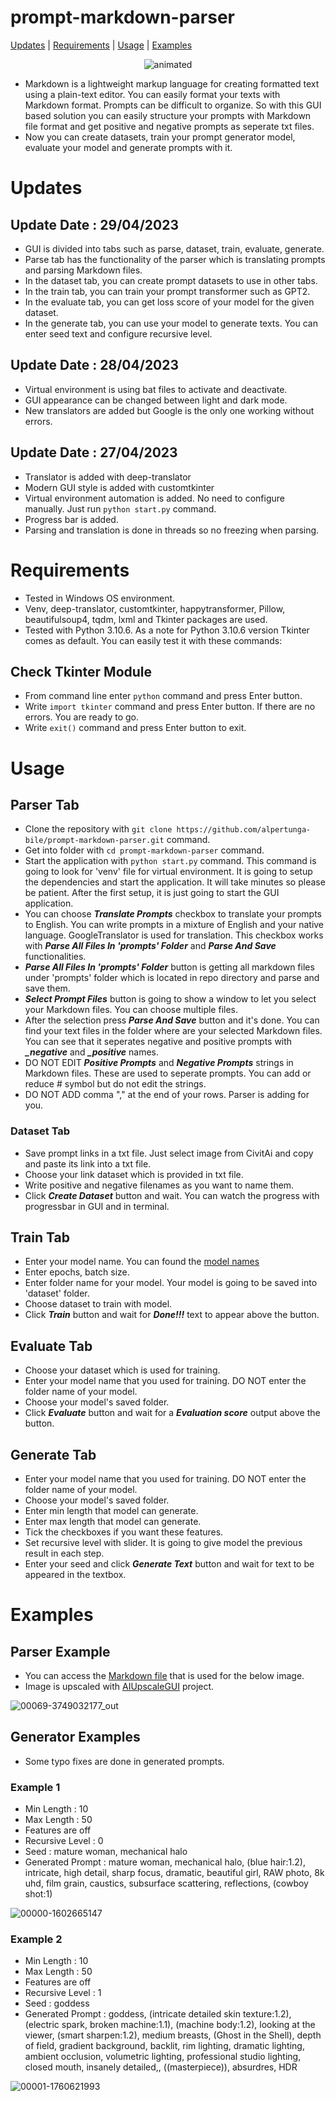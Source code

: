 # prompt-markdown-parser

[Updates](https://github.com/alpertunga-bile/prompt-markdown-parser#updates) | [Requirements](https://github.com/alpertunga-bile/prompt-markdown-parser#requirements) | [Usage](https://github.com/alpertunga-bile/prompt-markdown-parser#usage) | [Examples](https://github.com/alpertunga-bile/prompt-markdown-parser#examples)

<p align="center">
  <img src=https://user-images.githubusercontent.com/76731692/234883310-86fceaa3-45b3-4870-83ca-3642b98ccf20.gif alt="animated" />
</p>

- Markdown is a lightweight markup language for creating formatted text using a plain-text editor. You can easily format your texts with Markdown format. Prompts can be difficult to organize. So with this GUI based solution you can easily structure your prompts with Markdown file format and get positive and negative prompts as seperate txt files. 
- Now you can create datasets, train your prompt generator model, evaluate your model and generate prompts with it.

# Updates
## Update Date : 29/04/2023
- GUI is divided into tabs such as parse, dataset, train, evaluate, generate.
- Parse tab has the functionality of the parser which is translating prompts and parsing Markdown files.
- In the dataset tab, you can create prompt datasets to use in other tabs.
- In the train tab, you can train your prompt transformer such as GPT2.
- In the evaluate tab, you can get loss score of your model for the given dataset.
- In the generate tab, you can use your model to generate texts. You can enter seed text and configure recursive level.

## Update Date : 28/04/2023
- Virtual environment is using bat files to activate and deactivate.
- GUI appearance can be changed between light and dark mode.
- New translators are added but Google is the only one working without errors.

## Update Date : 27/04/2023
- Translator is added with deep-translator
- Modern GUI style is added with customtkinter
- Virtual environment automation is added. No need to configure manually. Just run ```python start.py``` command.
- Progress bar is added.
- Parsing and translation is done in threads so no freezing when parsing.

# Requirements
- Tested in Windows OS environment.
- Venv, deep-translator, customtkinter, happytransformer, Pillow, beautifulsoup4, tqdm, lxml and Tkinter packages are used.
- Tested with Python 3.10.6. As a note for Python 3.10.6 version Tkinter comes as default. You can easily test it with these commands:

## Check Tkinter Module
- From command line enter ```python``` command and press Enter button.
- Write ```import tkinter``` command and press Enter button. If there are no errors. You are ready to go.
- Write ```exit()``` command and press Enter button to exit.

# Usage
## Parser Tab
- Clone the repository with ```git clone https://github.com/alpertunga-bile/prompt-markdown-parser.git``` command.
- Get into folder with ```cd prompt-markdown-parser``` command.
- Start the application with ```python start.py``` command. This command is going to look for 'venv' file for virtual environment. It is going to setup the dependencies and start the application. It will take minutes so please be patient. After the first setup, it is just going to start the GUI application. 
- You can choose ***Translate Prompts*** checkbox to translate your prompts to English. You can write prompts in a mixture of English and your native language. GoogleTranslator is used for translation. This checkbox works with ***Parse All Files In 'prompts' Folder*** and ***Parse And Save*** functionalities.
- ***Parse All Files In 'prompts' Folder*** button is getting all markdown files under 'prompts' folder which is located in repo directory and parse and save them.
- ***Select Prompt Files*** button is going to show a window to let you select your Markdown files. You can choose multiple files.
- After the selection press ***Parse And Save*** button and it's done. You can find your text files in the folder where are your selected Markdown files. You can see that it seperates negative and positive prompts with ***_negative*** and ***_positive*** names.
- DO NOT EDIT ***Positive Prompts*** and ***Negative Prompts*** strings in Markdown files. These are used to seperate prompts. You can add or reduce # symbol but do not edit the strings.
- DO NOT ADD comma "," at the end of your rows. Parser is adding for you.
### Dataset Tab
- Save prompt links in a txt file. Just select image from CivitAi and copy and paste its link into a txt file. 
- Choose your link dataset which is provided in txt file.
- Write positive and negative filenames as you want to name them.
- Click ***Create Dataset*** button and wait. You can watch the progress with progressbar in GUI and in terminal.
## Train Tab
- Enter your model name. You can found the [model names](https://huggingface.co/models?pipeline_tag=text-generation)
- Enter epochs, batch size.
- Enter folder name for your model. Your model is going to be saved into 'dataset' folder.
- Choose dataset to train with model.
- Click ***Train*** button and wait for ***Done!!!*** text to appear above the button.
## Evaluate Tab
- Choose your dataset which is used for training.
- Enter your model name that you used for training. DO NOT enter the folder name of your model.
- Choose your model's saved folder.
- Click ***Evaluate*** button and wait for a ***Evaluation score*** output above the button.
## Generate Tab
- Enter your model name that you used for training. DO NOT enter the folder name of your model.
- Choose your model's saved folder.
- Enter min length that model can generate.
- Enter max length that model can generate.
- Tick the checkboxes if you want these features.
- Set recursive level with slider. It is going to give model the previous result in each step.
- Enter your seed and click ***Generate Text*** button and wait for text to be appeared in the textbox.

# Examples
## Parser Example
- You can access the [Markdown file](https://github.com/alpertunga-bile/prompt-markdown-parser/blob/master/example/example.md) that is used for the below image.
- Image is upscaled with [AIUpscaleGUI](https://github.com/alpertunga-bile/AIUpscaleGUI) project.

![00069-3749032177_out](https://user-images.githubusercontent.com/76731692/233834377-0b2b717b-5301-4672-93d4-0d8a56d68a88.png)

## Generator Examples
- Some typo fixes are done in generated prompts.

### Example 1
- Min Length : 10
- Max Length : 50
- Features are off
- Recursive Level : 0
- Seed : mature woman, mechanical halo
- Generated Prompt : mature woman, mechanical halo, (blue hair:1.2), intricate, high detail, sharp focus, dramatic, beautiful girl, RAW photo, 8k uhd, film grain, caustics, subsurface scattering, reflections, (cowboy shot:1)

![00000-1602665147](https://user-images.githubusercontent.com/76731692/235329481-ae4017cd-4a9a-4d26-8993-a5515a43bdc9.jpg)

### Example 2
- Min Length : 10
- Max Length : 50
- Features are off
- Recursive Level : 1
- Seed : goddess
- Generated Prompt : goddess, (intricate detailed skin texture:1.2), (electric spark, broken machine:1.1), (machine body:1.2), looking at the viewer, (smart sharpen:1.2), medium breasts, (Ghost in the Shell), depth of field, gradient background, backlit, rim lighting, dramatic lighting, ambient occlusion, volumetric lighting, professional studio lighting, closed mouth, insanely detailed,, ((masterpiece)), absurdres, HDR

![00001-1760621993](https://user-images.githubusercontent.com/76731692/235329508-e33b0d29-c72f-4b12-8e1b-11b35e45dedc.png)
